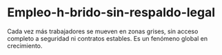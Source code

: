 # Empleo-h-brido-sin-respaldo-legal
Cada vez más trabajadores se mueven en zonas grises, sin acceso completo a seguridad ni contratos estables. Es un fenómeno global en crecimiento.

